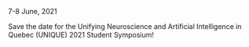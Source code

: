 7-8 June, 2021

Save the date for the Unifying Neuroscience and Artificial Intelligence in Quebec (UNIQUE) 2021 Student Symposium!

